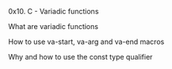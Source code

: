 0x10. C - Variadic functions

What are variadic functions

How to use va-start, va-arg and va-end macros

Why and how to use the const type qualifier
